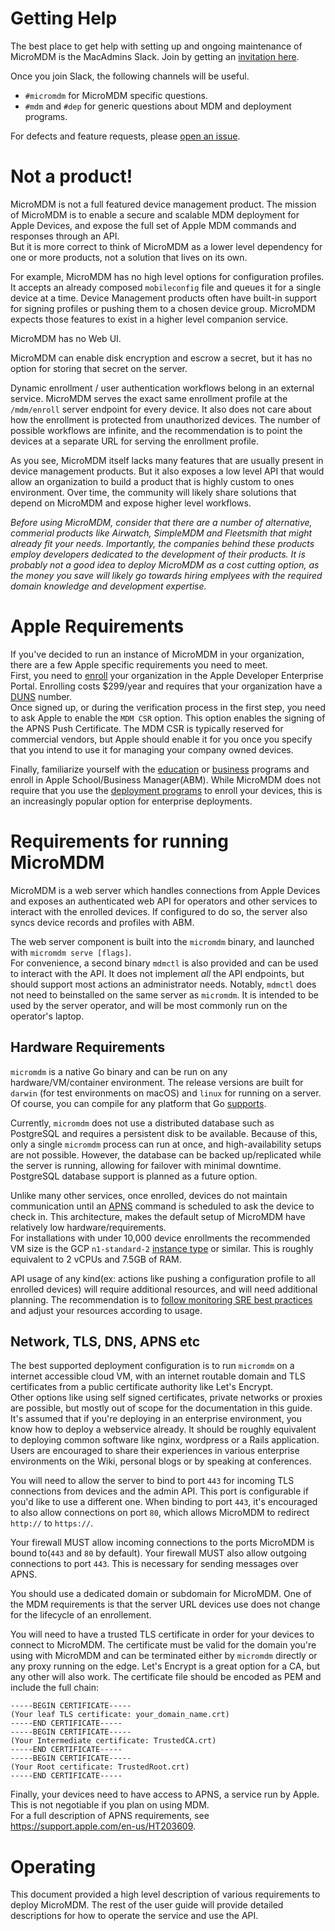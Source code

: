 # Getting Help

The best place to get help with setting up and ongoing maintenance of MicroMDM is the MacAdmins Slack. Join by getting an [invitation here](https://macadmins.herokuapp.com/).

Once you join Slack, the following channels will be useful.
- `#micromdm` for MicroMDM specific questions.
- `#mdm` and `#dep` for generic questions about MDM and deployment programs.

For defects and feature requests, please [open an issue](https://github.com/micromdm/micromdm/issues/new).

# Not a product!

MicroMDM is not a full featured device management product. The mission of MicroMDM is to enable a secure and scalable MDM deployment for Apple Devices, and expose the full set of Apple MDM commands and responses through an API.  
But it is more correct to think of MicroMDM as a lower level dependency for one or more products, not a solution that lives on its own. 

For example, MicroMDM has no high level options for configuration profiles. It accepts an already composed `mobileconfig` file and queues it for a single device at a time. Device Management products often have built-in support for signing profiles or pushing them to a chosen device group. MicroMDM expects those features to exist in a higher level companion service. 

MicroMDM has no Web UI. 

MicroMDM can enable disk encryption and escrow a secret, but it has no option for storing that secret on the server. 

Dynamic enrollment / user authentication workflows belong in an external service. MicroMDM serves the exact same enrollment profile at the `/mdm/enroll` server endpoint for every device. It also does not care about how the enrollment is protected from unauthorized devices. The number of possible workflows are infinite, and the recommendation is to point the devices at a separate URL for serving the enrollment profile. 

As you see, MicroMDM itself lacks many features that are usually present in device management products. But it also exposes a low level API that would allow an organization to build a product that is highly custom to ones environment. Over time, the community will likely share solutions that depend on MicroMDM and expose higher level workflows. 

*Before using MicroMDM, consider that there are a number of alternative, commerial products like Airwatch, SimpleMDM and Fleetsmith that might already fit your needs. Importantly, the companies behind these products employ developers dedicated to the development of their products. 
It is probably not a good idea to deploy MicroMDM as a cost cutting option, as the money you save will likely go towards hiring emplyees with the required domain knowledge and development expertise.*

# Apple Requirements

If you've decided to run an instance of MicroMDM in your organization, there are a few Apple specific requirements you need to meet.  
First, you need to [enroll](https://developer.apple.com/programs/enterprise/enroll/) your organization in the Apple Developer Enterprise Portal. Enrolling costs $299/year and requires that your organization have a [DUNS](https://en.wikipedia.org/wiki/Data_Universal_Numbering_System) number.  
Once signed up, or during the verification process in the first step, you need to ask Apple to enable the `MDM CSR` option. This option enables the signing of the APNS Push Certificate. The MDM CSR is typically reserved for commercial vendors, but Apple should enable it for you once you specify that you intend to use it for managing your company owned devices.

Finally, familiarize yourself with the [education](https://www.apple.com/education/it/) or [business](https://www.apple.com/business/it/) programs and enroll in Apple School/Business Manager(ABM). While MicroMDM does not require that you use the [deployment programs](https://support.apple.com/en-ca/HT204142) to enroll your devices, this is an increasingly popular option for enterprise deployments.

# Requirements for running MicroMDM

MicroMDM is a web server which handles connections from Apple Devices and exposes an authenticated web API for operators and other services to interact with the enrolled devices. If configured to do so, the server also syncs device records and profiles with ABM.  

The web server component is built into the `micromdm` binary, and launched with `micromdm serve [flags]`.  
For convenience, a second binary `mdmctl` is also provided and can be used to interact with the API. It does not implement _all_ the API endpoints, but should support most actions an administrator needs.
Notably, `mdmctl` does not need to beinstalled on the same server as `micromdm`. It is intended to be used by the server operator, and will be most commonly run on the operator's laptop. 

## Hardware Requirements

`micromdm` is a native Go binary and can be run on any hardware/VM/container environment. The release versions are built for `darwin` (for test environments on macOS) and `linux` for running on a server. Of course, you can compile for any platform that Go [supports](https://github.com/golang/go/wiki/MinimumRequirements). 

Currently, `micromdm` does not use a distributed database such as PostgreSQL and requires a persistent disk to be available. Because of this, only a single `micromdm` process can run at once, and high-availability setups are not possible. However, the database can be backed up/replicated while the server is running, allowing for failover with minimal downtime.  
PostgreSQL database support is planned as a future option. 

Unlike many other services, once enrolled, devices do not maintain communication until an [APNS](https://developer.apple.com/library/archive/documentation/NetworkingInternet/Conceptual/RemoteNotificationsPG/APNSOverview.html#//apple_ref/doc/uid/TP40008194-CH8-SW1) command is scheduled to ask the device to check in. This architecture, makes the default setup of MicroMDM have relatively low hardware/requirements.  
For installations with under 10,000 device enrollments the recommended VM size is the GCP `n1-standard-2` [instance type](https://cloud.google.com/compute/docs/machine-types) or similar. This is roughly equivalent to 2 vCPUs and 7.5GB of RAM. 

API usage of any kind(ex: actions like pushing a configuration profile to all enrolled devices) will require additional resources, and will need additional planning. The recommendation is to [follow monitoring SRE best practices](https://landing.google.com/sre/workbook/chapters/monitoring/) and adjust your resources according to usage. 

## Network, TLS, DNS, APNS etc 

The best supported deployment configuration is to run `micromdm` on a internet accessible cloud VM, with an internet routable domain and TLS certificates from a public certificate authority like Let's Encrypt.  
Other options like using self signed certificates, private networks or proxies are possible, but mostly out of scope for the documentation in this guide. It's assumed that if you're deploying in an enterprise environment, you know how to deploy a webservice already. It should be roughly equivalent to deploying common software like nginx, wordpress or a Rails application. Users are encouraged to share their experiences in various enterprise environments on the Wiki, personal blogs or by speaking at conferences. 

You will need to allow the server to bind to port `443` for incoming TLS connections from devices and the admin API. This port is configurable if you'd like to use a different one. When binding to port `443`, it's encouraged to also allow connections on port `80`, which allows MicroMDM to redirect `http://` to `https://`. 

Your firewall MUST allow incoming connections to the ports MicroMDM is bound to(`443` and `80` by default). Your firewall MUST also allow outgoing connections to port `443`. This is necessary for sending messages over APNS. 

You should use a dedicated domain or subdomain for MicroMDM. One of the MDM requirements is that the server URL devices use does not change for the lifecycle of an enrollement. 

You will need to have a trusted TLS certificate in order for your devices to connect to MicroMDM. The certificate must be valid for the domain you're using with MicroMDM and can be terminated either by `micromdm` directly or any proxy running on the edge. 
Let's Encrypt is a great option for a CA, but any other will also work. 
The certificate file should be encoded as PEM and include the full chain:

```
-----BEGIN CERTIFICATE----- 
(Your leaf TLS certificate: your_domain_name.crt) 
-----END CERTIFICATE----- 
-----BEGIN CERTIFICATE----- 
(Your Intermediate certificate: TrustedCA.crt) 
-----END CERTIFICATE----- 
-----BEGIN CERTIFICATE----- 
(Your Root certificate: TrustedRoot.crt) 
-----END CERTIFICATE-----
```

Finally, your devices need to have access to APNS, a service run by Apple. This is not negotiable if you plan on using MDM.   
For a full description of APNS requirements, see https://support.apple.com/en-us/HT203609.

# Operating

This document provided a high level description of various requirements to deploy MicroMDM. The rest of the user guide will provide detailed descriptions for how to operate the service and use the API. 
